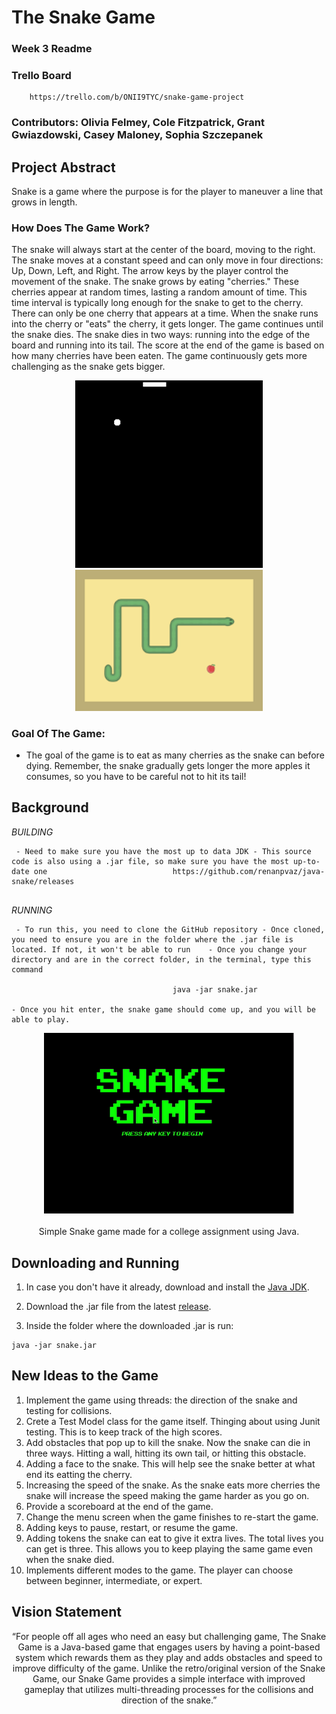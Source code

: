 

# The Snake Game
        

### Week 3 Readme

### Trello Board
        https://trello.com/b/ONII9TYC/snake-game-project

### Contributors: Olivia Felmey, Cole Fitzpatrick, Grant Gwiazdowski, Casey Maloney, Sophia Szczepanek

## Project Abstract

Snake is a game where the purpose is for the player to maneuver a line that grows in length.

### How Does The Game Work?

The snake will always start at the center of the board, moving to the right. The snake moves at a constant speed and can only move in four directions: Up, Down, Left, and Right. The arrow keys by the player control the movement of the snake. The snake grows by eating "cherries." These cherries appear at random times, lasting a random amount of time. This time interval is typically long enough for the snake to get to the cherry. There can only be one cherry that appears at a time. When the snake runs into the cherry or "eats" the cherry, it gets longer. The game continues until the snake dies. The snake dies in two ways: running into the edge of the board and running into its tail. The score at the end of the game is based on how many cherries have been eaten. The game continuously gets more challenging as the snake gets bigger.

<div align="center">  
  <img width="300" alt="Game Preview" src="Picture2.gif?raw=true">  
</div> 

<div align="center">  
  <img width="300" alt="Game Preview" src="Picture1.png?raw=true">  
</div> 


### Goal Of The Game: 

- The goal of the game is to eat as many cherries as the snake can before dying. Remember, the snake gradually gets longer the more apples it consumes, so you have to be careful not to hit its tail!

## Background

_BUILDING_

```  
 - Need to make sure you have the most up to data JDK - This source code is also using a .jar file, so make sure you have the most up-to-date one                            https://github.com/renanpvaz/java-snake/releases  
  
```  

_RUNNING_

```  
 - To run this, you need to clone the GitHub repository - Once cloned, you need to ensure you are in the folder where the .jar file is located. If not, it won't be able to run    - Once you change your directory and are in the correct folder, in the terminal, type this command   
                                      
                                    java -jar snake.jar   
                                      
- Once you hit enter, the snake game should come up, and you will be able to play.   
```  
<div align="center">  
  <img width="400" alt="Game Preview" src="preview.gif?raw=true">  
</div>  

<br>  

<div align="center">  
  Simple Snake game made for a college assignment using Java.  
</div>  

## Downloading and Running

1. In case you don't have it already, download and install the [Java JDK](http://www.oracle.com/technetwork/java/javase/downloads/index.html).

2. Download the .jar file from the latest [release](https://github.com/renanpvaz/java-snake/releases).

3. Inside the folder where the downloaded .jar is run:

```  
java -jar snake.jar  
```  

## New Ideas to the Game
1. Implement the game using threads: the direction of the snake and testing for collisions.
2. Crete a Test Model class for the game itself. Thinging about using Junit testing. This is to keep track of the high scores.
3. Add obstacles that pop up to kill the snake. Now the snake can die in three ways. Hitting a wall, hitting its own tail, or hitting this obstacle.
4. Adding a face to the snake. This will help see the snake better at what end its eatting the cherry.
5. Increasing the speed of the snake. As the snake eats more cherries the snake will increase the speed making the game harder as you go on.
6. Provide a scoreboard at the end of the game.
7. Change the menu screen when the game finishes to re-start the game.
8. Adding keys to pause, restart, or resume the game.
9. Adding tokens the snake can eat to give it extra lives. The total lives you can get is three. This allows you to keep playing the same game even when the         snake died.
10. Implements different modes to the game. The player can choose between beginner, intermediate, or expert.

## Vision Statement

<div align="center">  
  “For people off all ages who need an easy but challenging game, The Snake Game is a Java-based game that engages users by having a point-based system which rewards them as they play and adds obstacles and speed to improve difficulty of the game. Unlike the retro/original version of the Snake Game, our Snake Game provides a simple interface with improved gameplay that utilizes multi-threading processes for the collisions and direction of the snake.”  
</div>  

  


